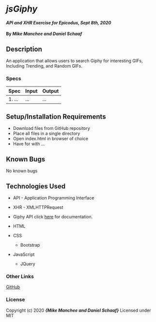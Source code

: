 # _jsGiphy_

#### _API and XHR Exercise for Epicodus, Sept 8th, 2020_

#### By _**Mike Manchee and Daniel Schaaf**_

## Description

An application that allows users to search Giphy for interesting GIFs, Including Trending, and Random GIFs.

### Specs
| Spec | Input | Output |
| :-------------     | :------------- | :------------- |
|  1. ... | ... | ... |

## Setup/Installation Requirements

* Download files from GitHub repository
* Place all files in a single directory 
* Open index.html in browser of choice
* Have for with ...

## Known Bugs

No known bugs

## Technologies Used

* API - Application Programming Interface
* XHR - XMLHTTPRequest
* Giphy API click [here](https://developers.giphy.com/docs/sdk) for documentation.

* HTML
* CSS
  * Bootstrap
* JavaScript
  * JQuery

### Other Links
[GitHub](https://github.com/mmanchee)

### License

Copyright (c) 2020 **_{Mike Manchee and Daniel Schaaf}_**
Licensed under MIT